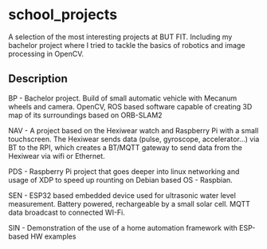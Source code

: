 # school_projects

A selection of the most interesting projects at BUT FIT. Including my bachelor project where I tried to tackle the basics of robotics and image processing in OpenCV. 

## Description
BP - Bachelor project. Build of small automatic vehicle with Mecanum wheels and camera. OpenCV, ROS based software capable of creating 3D map of its surroundings based on ORB-SLAM2

NAV - A project based on the Hexiwear watch and Raspberry Pi with a small touchscreen. The Hexiwear sends data (pulse, gyroscope, accelerator...) via BT to the RPI, which creates a BT/MQTT gateway to send data from the Hexiwear via wifi or Ethernet.

PDS - Raspberry Pi project that goes deeper into linux networking and usage of XDP to speed up rounting on Debian based OS - Raspbian.

SEN - ESP32 based embedded device used for ultrasonic water level measurement. Battery powered, rechargeable by a small solar cell. MQTT data broadcast to connected WI-Fi. 

SIN - Demonstration of the use of a home automation framework with ESP-based HW examples
